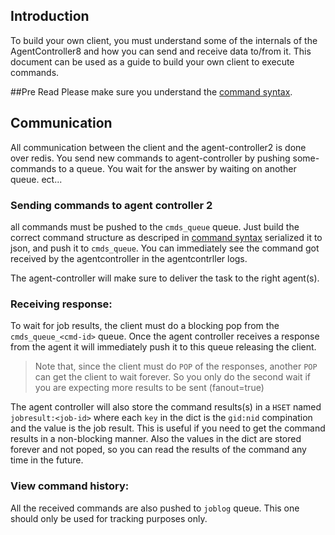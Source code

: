 ## Introduction
To build your own client, you must understand some of the internals of the AgentController8 and how you can send and
receive data to/from it. This document can be used as a guide to build your own client to execute commands.

##Pre Read
Please make sure you understand the [command syntax](Command-Syntax.md).


## Communication
All communication between the client and the agent-controller2 is done over redis. You send new commands to agent-controller by
pushing some-commands to a queue. You wait for the answer by waiting on another queue. ect...

### Sending commands to agent controller 2
all commands must be pushed to the `cmds_queue` queue. Just build the correct command structure as descriped in [command syntax](Command-Syntax.md)
serialized it to json, and push it to `cmds_queue`. You can immediately see the command got received by the agentcontroller in the agentcontrller logs.

The agent-controller will make sure to deliver the task to the right agent(s).

### Receiving response:
To wait for job results, the client must do a blocking pop from the `cmds_queue_<cmd-id>` queue. Once the agent controller receives a response from the agent
it will immediately push it to this queue releasing the client.

>Note that, since the client must do `POP` of the responses, another `POP` can get the client to wait forever. So you only do the second wait if you are expecting
more results to be sent (fanout=true)

The agent controller will also store the command results(s) in a `HSET` named `jobresult:<job-id>` where each `key` in the dict is the `gid:nid` compination
and the value is the job result. This is useful if you need to get the command results in a non-blocking manner. Also the values in the dict are stored forever and not
poped, so you can read the results of the command any time in the future.

### View command history:
All the received commands are also pushed to `joblog` queue. This one should only be used for tracking purposes only.
